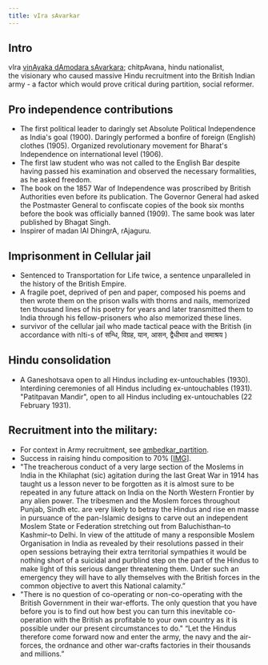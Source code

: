 ```yaml
---
title: vIra sAvarkar
---
```


## Intro
vIra [vinAyaka dAmodara sAvarkara](http://en.wikipedia.org/wiki/Savarkar); chitpAvana, hindu nationalist, the visionary who caused massive Hindu recruitment into the British Indian army - a factor which would prove critical during partition, social reformer.

## Pro independence contributions
- The first political leader to daringly set Absolute Political Independence as India's goal (1900). Daringly performed a bonfire of foreign (English) clothes (1905). Organized revolutionary movement for Bharat's Independence on international level (1906).
- The first law student who was not called to the English Bar despite having passed his examination and observed the necessary formalities, as he asked freedom.
- The book on the 1857 War of Independence was proscribed by British Authorities even before its publication. The Governor General had asked the Postmaster General to confiscate copies of the book six months before the book was officially banned (1909). The same book was later published by Bhagat Singh.
- Inspirer of madan lAl DhingrA, rAjaguru.

## Imprisonment in Cellular jail
- Sentenced to Transportation for Life twice, a sentence unparalleled in the history of the British Empire.
- A fragile poet, deprived of pen and paper, composed his poems and then wrote them on the prison walls with thorns and nails, memorized ten thousand lines of his poetry for years and later transmitted them to India through his fellow-prisoners who also memorized these lines.
- survivor of the cellular jail who made tactical peace with the British (in accordance with nIti-s of सन्धि, विग्रह, यान, आसन, द्वैधीभाव and समाश्रय )

## Hindu consolidation
- A Ganeshotsava open to all Hindus including ex-untouchables (1930). Interdining ceremonies of all Hindus including ex-untouchables (1931). "Patitpavan Mandir", open to all Hindus including ex-untouchables (22 February 1931).

## Recruitment into the military:
- For context in Army recruitment, see [ambedkar_partition](http://www.columbia.edu/itc/mealac/pritchett/00ambedkar/ambedkar_partition/).
- Success in raising hindu composition to 70% \[[IMG](http://imgur.com/flteHOd)\].
- "The treacherous conduct of a very large section of the Moslems in India in the Khilaphat (sic) agitation during the last Great War in 1914 has taught us a lesson never to be forgotten as it is almost sure to be repeated in any future attack on India on the North Western Frontier by any alien power. The tribesmen and the Moslem forces throughout Punjab, Sindh etc. are very likely to betray the Hindus and rise en masse in pursuance of the pan-Islamic designs to carve out an independent Moslem State or Federation stretching out from Baluchisthan–to Kashmir–to Delhi. In view of the attitude of many a responsible Moslem Organisation in India as revealed by their resolutions passed in their open sessions betraying their extra territorial sympathies it would be nothing short of a suicidal and purblind step on the part of the Hindus to make light of this serious danger threatening them. Under such an emergency they will have to ally themselves with the British forces in the common objective to avert this National calamity.”
- "There is no question of co-operating or non-co-operating with the British Government in their war-efforts. The only question that you have before you is to find out how best you can turn this inevitable co-operation with the British as profitable to your own country as it is possible under our present circumstances to do." “Let the Hindus therefore come forward now and enter the army, the navy and the air-forces, the ordnance and other war-crafts factories in their thousands and millions.”
